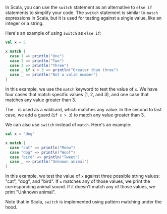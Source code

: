 In Scala, you can use the `switch` statement as an alternative to `else if` statements to simplify your code. The `switch` statement is similar to `match` expressions in Scala, but it is used for testing against a single value, like an integer or a string.

Here's an example of using `switch` as `else if`:

```scala
val x = 5

x match {
  case 1 => println("One")
  case 2 => println("Two")
  case 3 => println("Three")
  case _ if x > 3 => println("Greater than three")
  case _ => println("Not a valid number")
}
```

In this example, we use the `match` keyword to test the value of `x`. We have four cases that match specific values (1, 2, and 3), and one case that matches any value greater than 3.

The `_` is used as a wildcard, which matches any value. In the second to last case, we add a guard (`if x > 3`) to match any value greater than 3.

We can also use `switch` instead of `match`. Here's an example:

```scala
val x = "dog"

x match {
  case "cat" => println("Meow")
  case "dog" => println("Woof")
  case "bird" => println("Tweet")
  case _ => println("Unknown animal")
}
```

In this example, we test the value of `x` against three possible string values: "cat", "dog", and "bird". If `x` matches any of those values, we print the corresponding animal sound. If it doesn't match any of those values, we print "Unknown animal".

Note that in Scala, `switch` is implemented using pattern matching under the hood.
